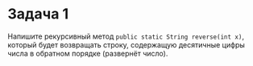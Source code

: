 # Задача 1

Напишите рекурсивный метод `public static String reverse(int x)`, который будет возвращать строку, содержащую десятичные цифры числа в обратном порядке (развернёт число).
